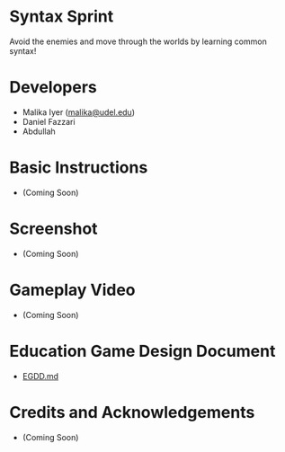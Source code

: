 # Syntax Sprint

Avoid the enemies and move through the worlds by learning common syntax!

# Developers
- Malika Iyer (malika@udel.edu)
- Daniel Fazzari
- Abdullah

# Basic Instructions
- (Coming Soon)

# Screenshot
- (Coming Soon)

# Gameplay Video
- (Coming Soon)

# Education Game Design Document
- [EGDD.md](EGDD.md)

# Credits and Acknowledgements
- (Coming Soon)

